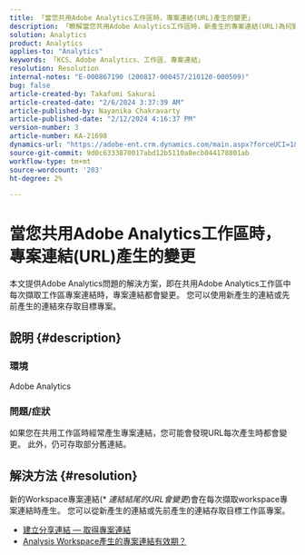 ```yaml
---
title: 「當您共用Adobe Analytics工作區時，專案連結(URL)產生的變更」
description: 「瞭解當您共用Adobe Analytics工作區時，新產生的專案連結(URL)為何變更。 您可以使用舊連結或新連結來存取。」
solution: Analytics
product: Analytics
applies-to: "Analytics"
keywords: 「KCS、Adobe Analytics、工作區、專案連結」
resolution: Resolution
internal-notes: "E-000867190 (200817-000457/210120-000509)"
bug: false
article-created-by: Takafumi Sakurai
article-created-date: "2/6/2024 3:37:39 AM"
article-published-by: Nayanika Chakravarty
article-published-date: "2/12/2024 4:16:37 PM"
version-number: 3
article-number: KA-21698
dynamics-url: "https://adobe-ent.crm.dynamics.com/main.aspx?forceUCI=1&pagetype=entityrecord&etn=knowledgearticle&id=a50b240d-a1c4-ee11-9079-6045bd0067ea"
source-git-commit: 9d0c6333870017abd12b5110a8ecb044178801ab
workflow-type: tm+mt
source-wordcount: '203'
ht-degree: 2%

---
```


# 當您共用Adobe Analytics工作區時，專案連結(URL)產生的變更


本文提供Adobe Analytics問題的解決方案，即在共用Adobe Analytics工作區中每次擷取工作區專案連結時，專案連結都會變更。 您可以使用新產生的連結或先前產生的連結來存取目標專案。

## 說明 {#description}


### 環境

Adobe Analytics

### 問題/症狀

如果您在共用工作區時經常產生專案連結，您可能會發現URL每次產生時都會變更。 此外，仍可存取部分舊連結。


## 解決方法 {#resolution}


新的Workspace專案連結(\* *連結結尾的URL會變更*)會在每次擷取workspace專案連結時產生。 您可以從新產生的連結或先前產生的連結存取目標工作區專案。

- [建立分享連結 — 取得專案連結](https://experienceleague.adobe.com/docs/analytics/analyze/analysis-workspace/curate-share/shareable-links.html?lang=zh-Hant)
- [Analysis Workspace產生的專案連結有效期？](https://experienceleague.adobe.com/docs/experience-cloud-kcs/kbarticles/KA-21274.html)

